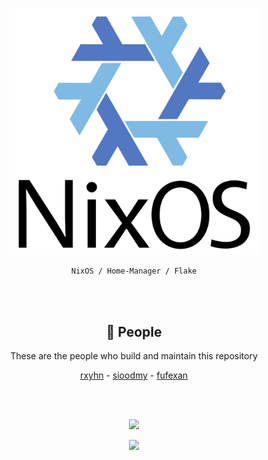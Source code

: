 <div align="justify">
<div align="center">

<p align="center">
  <img src="https://raw.githubusercontent.com/NixOS/nixos-artwork/master/logo/nixos-text-below.svg" width="400px">
</p>

```ocaml
NixOS / Home-Manager / Flake
```


<br>
<br>

## 👥 People
  These are the people who build and maintain this repository

  [rxyhn](https://github.com/rxyhn) - [sioodmy](https://github.com/sioodmy) - [fufexan](https://github.com/fufexan)

<br>
<br>

<p align="center"><img src="https://raw.githubusercontent.com/catppuccin/catppuccin/main/assets/footers/gray0_ctp_on_line.svg?sanitize=true" /></p>
<p align="center"><a href="https://github.com/rxyhn/dotfiles/blob/main/LICENSE"><img src="https://img.shields.io/static/v1.svg?style=for-the-badge&label=License&message=GPL-3.0&logoColor=d9e0ee&colorA=303446&colorB=f4b8e4"/></a></p>
</div>
</div>
